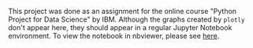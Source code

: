This project was done as an assignment for the online course "Python Project for Data Science" by IBM. Although the graphs created by `plotly` don't appear here, they should appear in a regular Jupyter Notebook environment. To view the notebook in nbviewer, please see [here](https://nbviewer.org/github/ducvktran/Extracting-Stock-and-Revenue-Data/blob/main/Extracting_Stock_and_Revenue_Data.ipynb).
